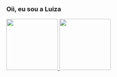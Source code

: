 ### Oii, eu sou a Luiza

<div>
  <a href="https://github.com/lluizaferreira">
  <img height="135em" src="https://github-readme-stats.vercel.app/api?username=lluizaferreira&show_icons=true&theme=highcontrast&include_all_commits=true&count_private=true"/>
   
  <img height="135em" src="https://github-readme-stats.vercel.app/api/top-langs/?username=lluizaferreira&layout=compact&langs_count=7&theme=highcontrast"/>
</div>
